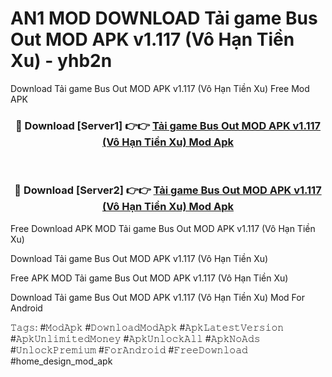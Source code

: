# AN1 MOD DOWNLOAD Tải game Bus Out MOD APK v1.117 (Vô Hạn Tiền Xu) - yhb2n
Download Tải game Bus Out MOD APK v1.117 (Vô Hạn Tiền Xu) Free Mod APK

<div align="center">
<h3>🔴 Download [Server1] 👉👉 <a href="https://apk-comot.site?title=Tải_game_Bus_Out_MOD_APK_v1.117_(Vô_Hạn_Tiền_Xu)">Tải game Bus Out MOD APK v1.117 (Vô Hạn Tiền Xu) Mod Apk</a></h3><br>

<h3>🔴 Download [Server2] 👉👉 <a href="https://apk-comot.site?title=Tải_game_Bus_Out_MOD_APK_v1.117_(Vô_Hạn_Tiền_Xu)">Tải game Bus Out MOD APK v1.117 (Vô Hạn Tiền Xu) Mod Apk</a></h3>
</div>


Free Download APK MOD Tải game Bus Out MOD APK v1.117 (Vô Hạn Tiền Xu)

Download Tải game Bus Out MOD APK v1.117 (Vô Hạn Tiền Xu) 

Free APK MOD Tải game Bus Out MOD APK v1.117 (Vô Hạn Tiền Xu) 

Download Tải game Bus Out MOD APK v1.117 (Vô Hạn Tiền Xu) Mod For Android

𝚃𝚊𝚐𝚜: #𝙼𝚘𝚍𝙰𝚙𝚔 #𝙳𝚘𝚠𝚗𝚕𝚘𝚊𝚍𝙼𝚘𝚍𝙰𝚙𝚔 #𝙰𝚙𝚔𝙻𝚊𝚝𝚎𝚜𝚝𝚅𝚎𝚛𝚜𝚒𝚘𝚗 #𝙰𝚙𝚔𝚄𝚗𝚕𝚒𝚖𝚒𝚝𝚎𝚍𝙼𝚘𝚗𝚎𝚢 #𝙰𝚙𝚔𝚄𝚗𝚕𝚘𝚌𝚔𝙰𝚕𝚕 #𝙰𝚙𝚔𝙽𝚘𝙰𝚍𝚜 #𝚄𝚗𝚕𝚘𝚌𝚔𝙿𝚛𝚎𝚖𝚒𝚞𝚖 #𝙵𝚘𝚛𝙰𝚗𝚍𝚛𝚘𝚒𝚍 #𝙵𝚛𝚎𝚎𝙳𝚘𝚠𝚗𝚕𝚘𝚊𝚍 #home_design_mod_apk